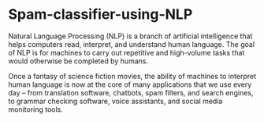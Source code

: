 # Spam-classifier-using-NLP
Natural Language Processing (NLP) is a branch of artificial intelligence that helps computers read, interpret, and understand human language. The goal of NLP is for machines to carry out repetitive and high-volume tasks that would otherwise be completed by humans.

Once a fantasy of science fiction movies, the ability of machines to interpret human language is now at the core of many applications that we use every day – from translation software, chatbots, spam filters, and search engines, to grammar checking software, voice assistants, and social media monitoring tools.

